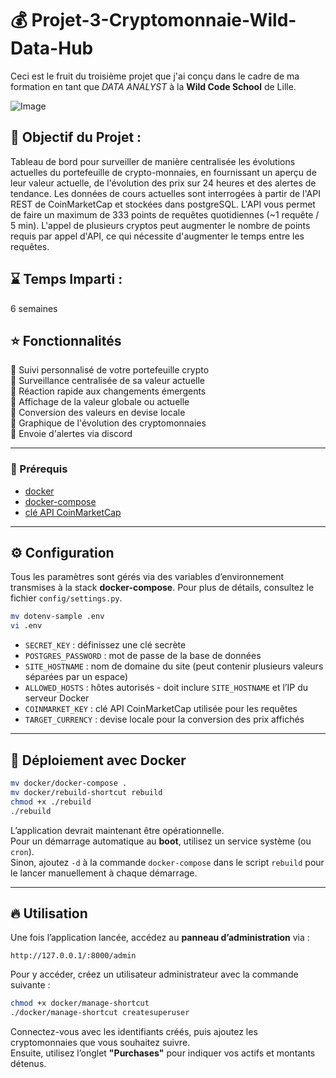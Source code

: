 # 💰 Projet-3-Cryptomonnaie-Wild-Data-Hub

Ceci est le fruit du troisième projet que j'ai conçu dans le cadre de ma formation en tant que _DATA ANALYST_ à la **Wild Code School** de Lille.

![Image](https://github.com/user-attachments/assets/1af4003b-06d5-43a0-9353-c6b42e03d719)

## 🎯 Objectif du Projet :

Tableau de bord pour surveiller de manière centralisée les évolutions actuelles du portefeuille de crypto-monnaies, en fournissant un aperçu de leur valeur actuelle, de l'évolution des prix sur 24 heures et des alertes de tendance.
Les données de cours actuelles sont interrogées à partir de l'API REST de CoinMarketCap et stockées dans postgreSQL. L'API vous permet de faire
un maximum de 333 points de requêtes quotidiennes (~1 requête / 5 min). L'appel de plusieurs cryptos peut augmenter le
nombre de points requis par appel d'API, ce qui nécessite d'augmenter le temps entre les requêtes.

## ⌛ Temps Imparti : 
6 semaines


## ⭐ Fonctionnalités

💸 Suivi personnalisé de votre portefeuille crypto  
💸 Surveillance centralisée de sa valeur actuelle  
💸 Réaction rapide aux changements émergents  
💸 Affichage de la valeur globale ou actuelle  
💸 Conversion des valeurs en devise locale  
💸 Graphique de l'évolution des cryptomonnaies  
💸 Envoie d'alertes via discord 

---

### 📌 Prérequis

- [docker](https://docs.docker.com/get-docker/)  
- [docker-compose](https://docs.docker.com/compose/install/)  
- [clé API CoinMarketCap](https://coinmarketcap.com/api/)

---

## ⚙️ Configuration

Tous les paramètres sont gérés via des variables d’environnement transmises à la stack **docker-compose**. Pour plus de détails, consultez le fichier `config/settings.py`.

```bash
mv dotenv-sample .env
vi .env
```

- `SECRET_KEY` : définissez une clé secrète  
- `POSTGRES_PASSWORD` : mot de passe de la base de données  
- `SITE_HOSTNAME` : nom de domaine du site (peut contenir plusieurs valeurs séparées par un espace)  
- `ALLOWED_HOSTS` : hôtes autorisés - doit inclure `SITE_HOSTNAME` et l’IP du serveur Docker  
- `COINMARKET_KEY` : clé API CoinMarketCap utilisée pour les requêtes  
- `TARGET_CURRENCY` : devise locale pour la conversion des prix affichés  

---

## 🚀 Déploiement avec Docker

```bash
mv docker/docker-compose .
mv docker/rebuild-shortcut rebuild
chmod +x ./rebuild
./rebuild
```

L’application devrait maintenant être opérationnelle.  
Pour un démarrage automatique au **boot**, utilisez un service système (ou `cron`).  
Sinon, ajoutez `-d` à la commande `docker-compose` dans le script `rebuild` pour le lancer manuellement à chaque démarrage.

---

## 🔥 Utilisation

Une fois l’application lancée, accédez au **panneau d’administration** via :  

```
http://127.0.0.1/:8000/admin
```

Pour y accéder, créez un utilisateur administrateur avec la commande suivante :  

```bash
chmod +x docker/manage-shortcut
./docker/manage-shortcut createsuperuser
```

Connectez-vous avec les identifiants créés, puis ajoutez les cryptomonnaies que vous souhaitez suivre.  
Ensuite, utilisez l’onglet **"Purchases"** pour indiquer vos actifs et montants détenus.

